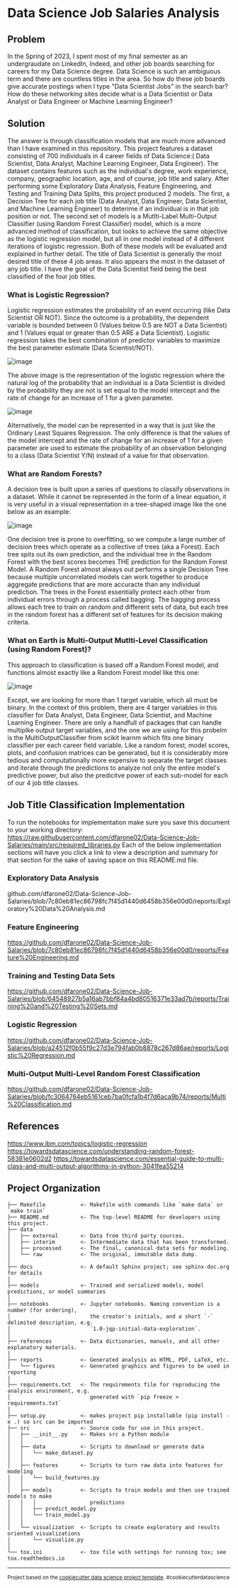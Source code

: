 Data Science Job Salaries Analysis
==============================
Problem
-------------------
In the Spring of 2023, I spent most of my final semester as an undergraudate on LinkedIn, Indeed, and other job boards searching for careers for my Data Science degree. Data Science is such an ambiguous term and there are countless titles in the area. So how do these job boards give accurate postings when I type "Data Scientist Jobs" in the search bar? How do these networking sites decide what is a Data Scientist or Data Analyst or Data Engineer or Machine Learning Engineer? 

Solution
---------------------
The answer is through classification models that are much more advanced than I have examined in this repository. This project features a dataset consisting of 700 individuals in 4 career fields of Data Science:( Data Scientist, Data Analyst, Machine Learning Engineer, Data Engineer). The dataset contains features such as the individual's degree, work experience, company, geographic location, age, and of course, job title and salary. After performing some Exploratory Data Analysis, Feature Engineering, and Testing and Training Data Splits, this project produced 2 models. The first, a Decision Tree for each job title (Data Analyst, Data Engineer, Data Scientist, and Machine Learning Engineer) to deterime if an individual is in that job position or not. The second set of models is a Mutlti-Label Multi-Output Classifier (using Random Forest Classifier) model, which is a more advanced method of classification, but looks to achieve the same objective as the logistic regression model, but all in one model instead of 4 different iterations of logistic regression. Both of these models will be evaluated and explained in further detail. The title of Data Scientist is generally the most desired title of these 4 job areas. It also appears the most in the dataset of any job title. I have the goal of the Data Scientist field being the best classified of the four job titles.

### What is Logistic Regression?
Logistic regression estimates the probability of an event occurring (like Data Scientist OR NOT). Since the outcome is a probability, the dependent variable is bounded between 0 (Values below 0.5 are NOT a Data Scientist) and 1 (Values equal or greater than 0.5 ARE a Data Scientist). Logistic regression takes the best combination of predictor variables to maximize the best parameter estimate (Data Scientist/NOT). 

![image](https://user-images.githubusercontent.com/97635420/222556592-36500ddd-0d5e-4164-aebe-8eeaeccc6c3d.png)

The above image is the representation of the logistic regression where the natural log of the probability that an individual is a Data Scientist is divided by the probability they are not is set equal to the model intercept and the rate of change for an increase of 1 for a given parameter.

![image](https://user-images.githubusercontent.com/97635420/222558372-cc5bfbb8-747b-450a-b55c-6634ebffeda8.png)

Alternatively, the model can be represented in a way that is just like the Ordinary Least Squares Regression. The only difference is that the values of the model intercept and the rate of change for an increase of 1 for a given parameter are used to estimate the probability of an observation belonging to a class (Data Scientist Y/N) instead of a value for that observation.

### What are Random Forests?
A decision tree is built upon a series of questions to classify observations in a dataset. While it cannot be represented in the form of a linear equation, it is very useful in a visual representation in a tree-shaped image like the one below as an example:

![image](https://user-images.githubusercontent.com/97635420/222566572-c6ba908a-b55c-4683-a8fe-f9b7a18a9cb3.png)

One decision tree is prone to overfitting, so we compute a large number of decision trees which operate as a collective of trees (aka a Forest). Each tree spits out its own prediction, and the individual tree in the Random Forest with the best scores becomes THE prediction for the Random Forest Model. A Random Forest almost always out performs a single Decision Tree because multiple uncorrelated models can work together to produce aggregate predictions that are more accuracte than any individual prediction. The trees in the Forest essentially protect each other from individual errors through a process called bagging. The bagging process allows each tree to train on random and different sets of data, but each tree in the random forest has a different set of features for its decision making criteria.

### What on Earth is Multi-Output Mutlti-Level Classification (using Random Forest)?
This approach to classification is based off a Random Forest model, and functions almost exactly like a Random Forest model like this one: 

![image](https://user-images.githubusercontent.com/97635420/228935501-d3c6897f-939a-488d-a93f-f5567aea787f.png)

Except, we are looking for more than 1 target variable, which all must be binary. In the context of this problem, there are 4 targer variables in this classifier for Data Analyst, Data Engineer, Data Scientist, and Machine Learning Engineer. There are only a handfull of packages that can handle multiplke output target variables, and the one we are using for this probelm is the MultiOutputClassifier from scikit learnm which fits one binary classifier per each career field variable. Like a random forest, model scores, plots, and confusion matrices can be generated, but it is considerably more tedious and computationally more expensive to separate the target classes and iterate through the predictions to analyze not only the entire model's predictive power, but also the predicitve power of each sub-model for each of our 4 job title classes.

Job Title Classification Implementation
---------------------------------------
To run the notebooks for implementation make sure you save this document to your working directory:
https://raw.githubusercontent.com/dfarone02/Data-Science-Job-Salaries/main/src/required_libraries.py
Each of the below implementation sections will have you click a link to view a description and summary for that section for the sake of saving space on this README.md file.

### Exploratory Data Analysis
github.com/dfarone02/Data-Science-Job-Salaries/blob/7c80eb81ec86798fc7f45d1440d6458b356e00d0/reports/Exploratory%20Data%20Analysis.md

### Feature Engineering
https://github.com/dfarone02/Data-Science-Job-Salaries/blob/7c80eb81ec86798fc7f45d1440d6458b356e00d0/reports/Feature%20Engineering.md

### Training and Testing Data Sets
https://github.com/dfarone02/Data-Science-Job-Salaries/blob/64548927b5a16ab7bbf84a4bd80516371e33ad7b/reports/Training%20and%20Testing%20Sets.md

### Logistic Regression
https://github.com/dfarone02/Data-Science-Job-Salaries/blob/a24512f0b55f9c27d3e794fab0b8878c267d86ae/reports/Logistic%20Regression.md

### Multi-Output Multi-Level Random Forest Classification
https://github.com/dfarone02/Data-Science-Job-Salaries/blob/fc3064764eb5161ceb7ba0fcfa1b4f7d6aca9b74/reports/Multi%20Classification.md

References
---------
https://www.ibm.com/topics/logistic-regression <br>
https://towardsdatascience.com/understanding-random-forest-58381e0602d2
https://towardsdatascience.com/essential-guide-to-multi-class-and-multi-output-algorithms-in-python-3041fea55214

Project Organization 
----------------------------

    ├── Makefile           <- Makefile with commands like `make data` or `make train`
    ├── README.md          <- The top-level README for developers using this project.
    ├── data
    │   ├── external       <- Data from third party sources.
    │   ├── interim        <- Intermediate data that has been transformed.
    │   ├── processed      <- The final, canonical data sets for modeling.
    │   └── raw            <- The original, immutable data dump.
    │
    ├── docs               <- A default Sphinx project; see sphinx-doc.org for details
    │
    ├── models             <- Trained and serialized models, model predictions, or model summaries
    │
    ├── notebooks          <- Jupyter notebooks. Naming convention is a number (for ordering),
    │                         the creator's initials, and a short `-` delimited description, e.g.
    │                         `1.0-jqp-initial-data-exploration`.
    │
    ├── references         <- Data dictionaries, manuals, and all other explanatory materials.
    │
    ├── reports            <- Generated analysis as HTML, PDF, LaTeX, etc.
    │   └── figures        <- Generated graphics and figures to be used in reporting
    │
    ├── requirements.txt   <- The requirements file for reproducing the analysis environment, e.g.
    │                         generated with `pip freeze > requirements.txt`
    │
    ├── setup.py           <- makes project pip installable (pip install -e .) so src can be imported
    ├── src                <- Source code for use in this project.
    │   ├── __init__.py    <- Makes src a Python module
    │   │
    │   ├── data           <- Scripts to download or generate data
    │   │   └── make_dataset.py
    │   │
    │   ├── features       <- Scripts to turn raw data into features for modeling
    │   │   └── build_features.py
    │   │
    │   ├── models         <- Scripts to train models and then use trained models to make
    │   │   │                 predictions
    │   │   ├── predict_model.py
    │   │   └── train_model.py
    │   │
    │   └── visualization  <- Scripts to create exploratory and results oriented visualizations
    │       └── visualize.py
    │
    └── tox.ini            <- tox file with settings for running tox; see tox.readthedocs.io


--------

<p><small>Project based on the <a target="_blank" href="https://drivendata.github.io/cookiecutter-data-science/">cookiecutter data science project template</a>. #cookiecutterdatascience</small></p>

